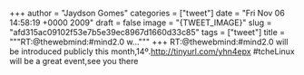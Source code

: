 
+++
author = "Jaydson Gomes"
categories = ["tweet"]
date = "Fri Nov 06 14:58:19 +0000 2009"
draft = false
image = "{TWEET_IMAGE}"
slug = "afd315ac09102f53e7b5e39ec8967d1660d33c85"
tags = ["tweet"]
title = """RT:@thewebmind:#mind2.0 w..."""
+++
RT:@thewebmind:#mind2.0 will be introduced publicly this month,14º.http://tinyurl.com/yhn4epx #tcheLinux will be a great event,see you there
